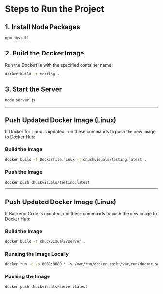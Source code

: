 # Steps to Run the Project

## 1. Install Node Packages
```bash
npm install
```

## 2. Build the Docker Image
Run the Dockerfile with the specified container name:
```bash
docker build -t testing .
```

## 3. Start the Server
```bash
node server.js
```

---

## Push Updated Docker Image (Linux)
If Docker for Linux is updated, run these commands to push the new image to Docker Hub:

### Build the Image
```bash
docker build -f Dockerfile.linux -t chuckvisuals/testing:latest .
```

### Push the Image
```bash
docker push chuckvisuals/testing:latest
```
---

## Push Updated Docker Image (Linux)
If Backend Code is updated, run these commands to push the new image to Docker Hub:

### Build the Image
```bash
docker build -t chuckvisuals/server .
```

### Running the Image Locally
```bash
docker run -d -p 8080:8080 \ -v /var/run/docker.sock:/var/run/docker.sock \ chuckvisuals/server
```

### Pushing the Image 
```bash
docker push chuckvisuals/server:latest
```